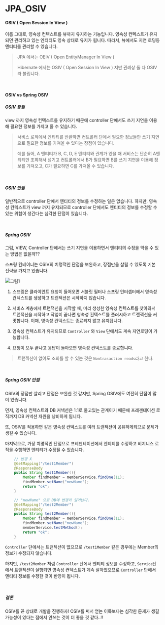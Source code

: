 # JPA_OSIV

#### OSIV ( Open Session In View )

이름 그대로, 영속성 컨텍스트를 뷰까지 유지하는 기능입니다. 영속성 컨텍스트가 유지되면 관리하고 있는 엔티티도 영속 상태로 유지가 됩니다. 따라서, 뷰에서도 지연 로딩등 엔티티를 관리할 수 있습니다.

> JPA 에서는 OEIV ( Open EntityManager In View )
>
> Hibernate 에서는 OSIV ( Open Session In View ) 지만 관례상 둘 다 OSIV라 불립니다.

<br>

#### OSIV vs Spring OSIV

##### OSIV 장점

view 까지 영속성 컨텍스트를 유지하기 때문에 controller 단에서도 쓰기 지연을 이용해 필요한 정보를 가지고 올 수 있습니다.

> 서비스 로직에서 엔티티를 반환하면 컨트롤러 단에서 필요한 정보들만 쓰기 지연으로 필요한 정보를 가져올 수 있다는 장점이 있습니다.
>
> 예를 들어, A 엔티티가 B, C, D, E 엔티티와 관계가 있을 때 서비스는 단순히 A엔티티만 조회해서 넘기고 컨트롤러에서 B가 필요하면 B를 쓰기 지연을 이용해 정보를 가져오고, C가 필요하면 C를 가져올 수 있습니다.

<br>

##### OSIV 단점

일반적으로 controller 단에서 엔티티의 정보를 수정하는 일은 없습니다. 하지만, 영속성 컨텍스트가 view 까지 유지되므로 controller 단에서도 엔티티의 정보를 수정할 수 있는 위험이 생긴다는 심각한 단점이 있습니다.

<br>

##### Spring OSIV

 그럼, VIEW, Controller 단에서는 쓰기 지연을 이용하면서 엔티티의 수정을 막을 수 있는 방법은 없을까??  

 스프링 컨테이너는 OSIV의 치명적인 단점을 보완하고, 장점만을 살릴 수 있도록 기본 전략을 가지고 있습니다.

![그림1](https://user-images.githubusercontent.com/59816811/131072420-c5df545e-ce91-4edf-8246-208e2d492d59.png)

1) 스프링은 클라이언트 요청이 들어오면 서블릿 필터나 스프링 인터셉터에서 영속성 컨텍스트를 생성하고 트랜잭션은 시작하지 않습니다.

2) 서비스 계층에서 트랜잭션을 시작할 때, 미리 생성한 영속성 컨텍스트를 찾아와서 트랜잭션을 시작하고 작업이 끝나면 영속성 컨텍스트를 플러시하고 트랜잭션을 커밋합니다. 이때, 영속성 컨텍스트는 종료되지 않고 유지됩니다.

3) 영속성 컨텍스트가 유지되므로 `Controller` 와 `View` 단에서도 계속 지연로딩이 가능합니다.

4) 요청이 모두 끝나고 응답이 돌아오면 영속성 컨텍스트를 종료합니다.

> 트랜젝션이 없어도 조회를 할 수 있는 것은 `Nontrasaction reads`라고 한다.

<br>

##### Spring OSIV 단점

OSIV의 장점만 살리고 단점은 보완한 것 같지만, Spring OSIV에도 여전히 단점이 많이 있습니다.

 먼저, 영속성 컨텍스트와 DB 커넥션은 1:1로 물고있는 관계이기 때문에 프레젠테이션 로직까지 DB 커넥션 자원을 낭비하게 됩니다.

 또, OSIV를 적용하면 같은 영속성 컨텍스트를 여러 트랜잭션이 공유하게되므로 문제가 생길 수 있습니다.

 마지막으로, 가장 치명적인 단점으로 프레젠테이션에서 엔티티를 수정하고 비지니스 로직을 수행하면 엔티티가 수정될 수 있습니다.

```java
    // 변경 X
	@GetMapping("/test1Member")
    @ResponseBody
    public String test1Member(){
        Member findMember = memberService.findOne(1L);
        findMember.setName("newName");
        return "ok";
    }

	// "newName" 으로 DB에 변경이 일어난다.
    @GetMapping("/test2Member")
    @ResponseBody
    public String test2Member(){
        Member findMember = memberService.findOne(1L);
        findMember.setName("newName");
        memberService.testMethod();
        return "ok";
    }
```

`Controller` 단에서는 트랜젝션이 없으므로 `/test1Member` 같은 경우에는 Member의 정보가 수정되지 않습니다.

하지만, `/test2Member` 처럼 `Controller` 단에서 엔티티 정보를 수정하고, `Service`단에서 트랜젝션이 실행되면 영속성 컨텍스트가 계속 살아있으므로 `Controller` 단에서 엔티티 정보를 수정한 것이 반영이 됩니다.

<br>

##### 결론

OSIV를 끈 상태로 개발을 진행하자! OSIV를 써서 얻는 이득보다는 심각한 문제가 생길 가능성이 있다는 점에서 안쓰는 것이 더 좋을 것 같다..!!


